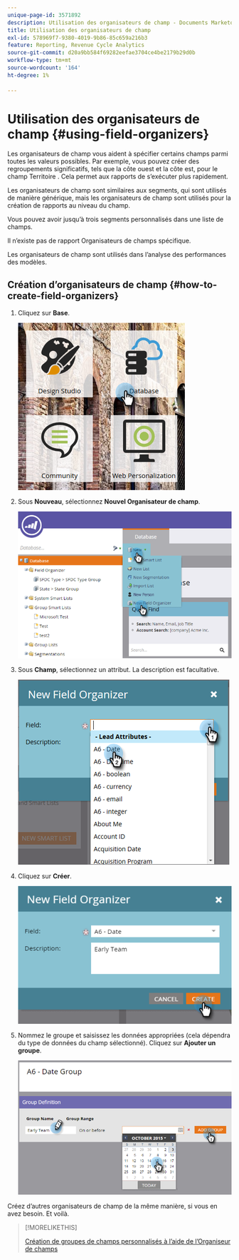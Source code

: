 ```yaml
---
unique-page-id: 3571892
description: Utilisation des organisateurs de champ - Documents Marketo - Documentation du produit
title: Utilisation des organisateurs de champ
exl-id: 578969f7-9380-4019-9b86-85c659a216b3
feature: Reporting, Revenue Cycle Analytics
source-git-commit: d20a9bb584f69282eefae3704ce4be2179b29d0b
workflow-type: tm+mt
source-wordcount: '164'
ht-degree: 1%

---
```


# Utilisation des organisateurs de champ {#using-field-organizers}

Les organisateurs de champ vous aident à spécifier certains champs parmi toutes les valeurs possibles. Par exemple, vous pouvez créer des regroupements significatifs, tels que la côte ouest et la côte est, pour le champ Territoire . Cela permet aux rapports de s’exécuter plus rapidement.

Les organisateurs de champ sont similaires aux segments, qui sont utilisés de manière générique, mais les organisateurs de champ sont utilisés pour la création de rapports au niveau du champ.

Vous pouvez avoir jusqu’à trois segments personnalisés dans une liste de champs.

Il n’existe pas de rapport Organisateurs de champs spécifique.

Les organisateurs de champ sont utilisés dans l’analyse des performances des modèles.

## Création d’organisateurs de champ {#how-to-create-field-organizers}

1. Cliquez sur **Base**.

   ![](assets/db.png)

1. Sous **Nouveau**, sélectionnez **Nouvel Organisateur de champ**.

   ![](assets/two-1.png)

1. Sous **Champ**, sélectionnez un attribut. La description est facultative.

   ![](assets/three-1.png)

1. Cliquez sur **Créer**.

   ![](assets/image2015-9-3-16-3a36-3a31.png)

1. Nommez le groupe et saisissez les données appropriées (cela dépendra du type de données du champ sélectionné). Cliquez sur **Ajouter un groupe**.

   ![](assets/image2015-9-3-16-3a40-3a45.png)

Créez d’autres organisateurs de champ de la même manière, si vous en avez besoin. Et voilà.

>[!MORELIKETHIS]
>
>[Création de groupes de champs personnalisés à l’aide de l’Organiseur de champs](/help/marketo/product-docs/reporting/revenue-cycle-analytics/revenue-tools/field-organizers/create-custom-field-groups-using-the-field-organizer.md)
